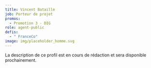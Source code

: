 ```yaml
---
title: Vincent Bataille
job: Porteur de projet
promos:
  - Promotion 3 - DIG
role: agent-public
defis:
  - " FranceCo"
image: img/placeholder_homme.svg
---
```


La description de ce profil est en cours de rédaction et sera disponible prochainement.
